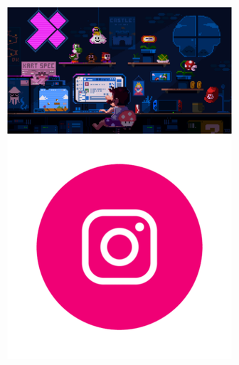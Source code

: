 <img src="programming_1.gif" />

<br/>

<a href="https://www.instagram.com/this_is_armin">
<img src="instagram.gif" />
<a/>

<!---
ArminEmamidp/ArminEmamidp is a ✨ special ✨ repository because its `README.md` (this file) appears on your GitHub profile.
You can click the Preview link to take a look at your changes.
--->
